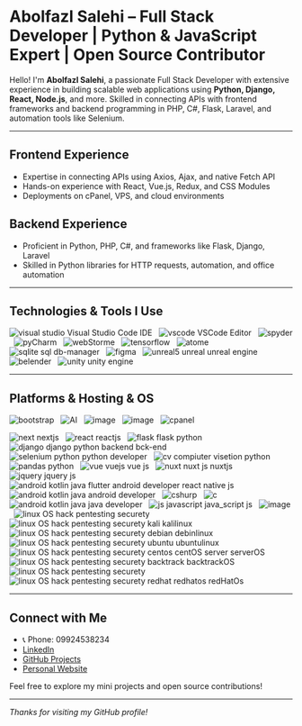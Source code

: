 # Abolfazl Salehi – Full Stack Developer | Python & JavaScript Expert | Open Source Contributor

Hello! I'm **Abolfazl Salehi**, a passionate Full Stack Developer with extensive experience in building scalable web applications using **Python, Django, React, Node.js**, and more. Skilled in connecting APIs with frontend frameworks and backend programming in PHP, C#, Flask, Laravel, and automation tools like Selenium.

---

## Frontend Experience  
- Expertise in connecting APIs using Axios, Ajax, and native Fetch API  
- Hands-on experience with React, Vue.js, Redux, and CSS Modules  
- Deployments on cPanel, VPS, and cloud environments  

## Backend Experience  
- Proficient in Python, PHP, C#, and frameworks like Flask, Django, Laravel  
- Skilled in Python libraries for HTTP requests, automation, and office automation  

---

## Technologies & Tools I Use  

![visual studio Visual Studio Code IDE](https://github.com/user-attachments/assets/72b2a083-ad62-4e21-9af4-3c00efae6032) &nbsp;
![vscode VSCode Editor](https://github.com/user-attachments/assets/701067b1-7536-42a6-979c-48f88b4db9aa) &nbsp;
![spyder](https://github.com/user-attachments/assets/75e84520-f079-45ad-a5c6-5e5bbd451b5b) &nbsp;
![pyCharm](https://github.com/user-attachments/assets/d1549307-1f26-43bf-8e55-7f3f711afbc0) &nbsp;
![webStorme](https://github.com/user-attachments/assets/448e10c0-0f26-4c96-8b53-787ad46dd7c5) &nbsp;
![tensorflow](https://github.com/user-attachments/assets/7a02fc82-aa43-4ec1-9612-f50f6bf09f44) &nbsp; 
![atome](https://github.com/user-attachments/assets/c30c66b2-ff33-4659-aa27-0bf397a1ad82) &nbsp;
![sqlite sql db-manager](https://github.com/user-attachments/assets/b109c637-d4f0-41bf-8a66-373e816749e4) &nbsp;
![figma](https://github.com/user-attachments/assets/1cdc08c5-e099-4a76-881f-bf315001dfc8) &nbsp;
![unreal5 unreal unreal engine](https://github.com/user-attachments/assets/3c10f34c-c8a4-4fac-891d-3320dc47f364) &nbsp;
![belender](https://github.com/user-attachments/assets/7eeb7315-ccde-4990-856b-2c7dd4f8cf7b) &nbsp;
![unity unity engine](https://github.com/user-attachments/assets/18b442ee-2d81-409f-ab8f-a7972b86a54c)


---

## Platforms & Hosting  & OS

![bootstrap](https://github.com/user-attachments/assets/6eb0eae3-0f07-4c2b-960e-0e135310ed3c) &nbsp;
![AI](https://github.com/user-attachments/assets/48c65ca3-a585-41fa-bdc6-85fd33cf8c3c) &nbsp;
![image](https://github.com/user-attachments/assets/e0a5705c-1bee-4b5b-a1dd-7638b1696cc9) &nbsp;
![image](https://github.com/user-attachments/assets/fcbd408f-ea3c-481a-b5b7-549350cc951a) &nbsp;
![cpanel](https://github.com/user-attachments/assets/2eab3d77-9c47-49a3-aa0c-de08f9cfe084) &nbsp;

![next nextjs](https://github.com/user-attachments/assets/11c61887-d733-4a20-b09b-7f5e32a1631f) &nbsp;
![react reactjs](https://github.com/user-attachments/assets/c122977e-3128-48ae-83cd-e4bebc1ec6fe) &nbsp;
![flask flask python](https://github.com/user-attachments/assets/b7f2901f-be07-4942-9660-22b19f1b3dce) &nbsp;
![django django python backend bck-end](https://github.com/user-attachments/assets/4d58ceae-0389-4963-a9bc-9ba32f30609a) &nbsp;
![selenium python python developer](https://github.com/user-attachments/assets/8f683bcd-6688-4458-8b07-3765e34f4c35) &nbsp;
![cv compiuter visetion python](https://github.com/user-attachments/assets/094dca43-de9a-48ad-a262-00bd1ea7e59c) &nbsp;
![pandas python](https://github.com/user-attachments/assets/eacc84ee-ffcb-49c1-81ad-912d99dd6326) &nbsp;
![vue vuejs vue js](https://github.com/user-attachments/assets/5d8ffabb-18fa-4da9-89fa-8fba8db36997) &nbsp;
![nuxt nuxt js nuxtjs](https://github.com/user-attachments/assets/a30a9e98-ede1-4fd5-8110-a1fe3f36009b) &nbsp;
![jquery jquery js](https://github.com/user-attachments/assets/a2d37c00-8c59-4f7d-b247-b721e36241e5) &nbsp;
![android kotlin java flutter android developer react native js](https://github.com/user-attachments/assets/6b063c3d-965a-4d07-8374-2e03f3547972) &nbsp;
![android kotlin java android developer](https://github.com/user-attachments/assets/76e0b984-5203-4d09-a482-411f170ed8f4) &nbsp;
![cshurp](https://github.com/user-attachments/assets/267f6216-3ef8-442c-ad9f-5277ff950cd9) &nbsp;
![c](https://github.com/user-attachments/assets/d96d63e8-a638-4c92-b96d-ba5aae7302e1) &nbsp;
![android kotlin java java developer](https://github.com/user-attachments/assets/27746780-f17a-436f-82a2-a9bea4495e88) &nbsp;
![js javascript java_script js](https://github.com/user-attachments/assets/7351c3bd-007f-47fe-a6fb-73c8c39c3fd3) &nbsp;
![image](https://github.com/user-attachments/assets/257ffc32-125e-46ab-a183-4db42bdca2d2) &nbsp;
![linux OS hack pentesting securety](https://github.com/user-attachments/assets/54705590-1276-4e45-a768-b7c5564c90af) &nbsp;
![linux OS hack pentesting securety kali kalilinux](https://github.com/user-attachments/assets/492c05aa-0cae-4085-9814-272a28f98806) &nbsp;
![linux OS hack pentesting securety debian debinlinux](https://github.com/user-attachments/assets/2f5e9222-7044-463f-aea1-ac252a5763f5) &nbsp;
![linux OS hack pentesting securety ubuntu ubuntulinux](https://github.com/user-attachments/assets/8c51d2dc-2d14-40f0-8709-b6dbac1a1e28) &nbsp;
![linux OS hack pentesting securety centos centOS server serverOS](https://github.com/user-attachments/assets/51cda54b-e90e-4570-8aac-e442c36771c3) &nbsp;
![linux OS hack pentesting securety backtrack backtrackOS](https://github.com/user-attachments/assets/3350c4ee-0d10-40ba-84aa-c52c1c3c4d50) &nbsp;
![linux OS hack pentesting securety](https://github.com/user-attachments/assets/b57acb31-e7a1-4641-9f8b-f12b3d4043db) &nbsp;
![linux OS hack pentesting securety redhat redhatos redHatOs](https://github.com/user-attachments/assets/c285e2e2-ea5c-4c21-ab8e-bbd389d2971a)

---

## Connect with Me  

- 📞 Phone: 09924538234  
- [LinkedIn](https://www.linkedin.com/in/abolfazl-salehi-2562a133b)  
- [GitHub Projects](https://github.com/Abolfazlsli?tab=repositories)
- [Personal Website](https://abolfazlsli.github.io/cv/)



Feel free to explore my mini projects and open source contributions!

---

*Thanks for visiting my GitHub profile!*
